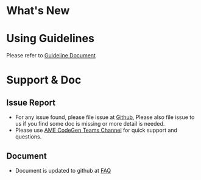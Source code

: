 # What's New 
# Using Guidelines
Please refer to [Guideline Document](https://github.com/Azure/autorest.az/blob/master/doc/how-to-generate.md)
# Support & Doc
## Issue Report
* For any issue found, please file issue at [Github](https://github.com/Azure/autorest.az/issues), Please also file issue to us if you find some doc is missing or more detail is needed.
* Please use [AME CodeGen Teams Channel](https://teams.microsoft.com/l/channel/19%3a031673a5362e4ff18bd7886a4ac7798a%40thread.skype/CodeGen?groupId=de995b1a-16c1-4cc7-a49b-bc9f90bc6acd&tenantId=72f988bf-86f1-41af-91ab-2d7cd011db47) for quick support and questions.
## Document
* Document is updated to github at [FAQ](https://github.com/Azure/autorest.az/blob/master/doc/faq.md)
